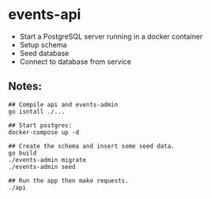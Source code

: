 # events-api

- Start a PostgreSQL server running in a docker container
- Setup schema
- Seed database
- Connect to database from service

## Notes:


```
## Compile api and events-admin
go isntall ./...

## Start postgres:
docker-compose up -d

## Create the schema and insert some seed data.
go build
./events-admin migrate
./events-admin seed

## Run the app then make requests.
./api
```